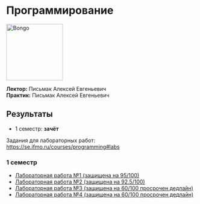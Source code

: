 # Программирование

<img alt="Bongo" src="https://github.com/maxbarsukov/itmo/blob/master/.docs/bongo.gif" height="150">

**Лектор:** Письмак Алексей Евгеньевич <br>
**Практик:**  Письмак Алексей Евгеньевич

## Результаты

- 1 семестр: **зачёт**

Задания для лабораторных работ: https://se.ifmo.ru/courses/programming#labs

### 1 семестр

- [Лабораторная работа №1 (защищена на 95/100)](./1%20Лабораторная%20работа)
- [Лабораторная работа №2 (защищена на 92.5/100)](./2%20Лабораторная%20работа)
- [Лабораторная работа №3 (защищена на 60/100 просрочен дедлайн)](./3%20Лабораторная%20работа)
- [Лабораторная работа №4 (защищена на 60/100 просрочен дедлайн)](./4%20Лабораторная%20работа)
